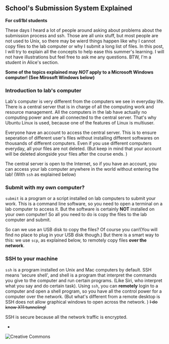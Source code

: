 ## School's Submission System Explained

__For cs61bl students__

These days I heard a lot of people around asking about problems about the submission process and ssh. Those are all unix stuff, but most people are not used to Unix, so there may be wierd things happen like why I cannot copy files to the lab computer or why I submit a long list of files. In this post, I will try to explain all the concepts to help ease this summer's learning. I will not have illustrations but feel free to ask me any questions. BTW, I'm a student in Alice's section. 

__Some of the topics explained may *NOT* apply to a Microsoft Windows computer! (See Mirosoft Windows below)__

### Introduction to lab's computer

Lab's computer is very different from the computers we see in everyday life. There is a central server that is in charge of all the computing work and resource management. All the computers in the lab have actually no computing power and are all connected to the central server. That's why Ubuntu Linux is used, because one of the features of Linux is multiuser. 

Everyone have an account to access the central server. This is to ensure seperation of different user's files without installing different softwares on thousands of different computers. Even if you use different computers everyday, all your files are not deleted. (But keep in mind that your account will be deleted alongside your files after the course ends. )

The central server is open to the Internet, so if you have an account, you can access your lab computer anywhere in the world without entering the lab! (With `ssh` as explained below)

### Submit with my own computer?

`submit` is a program or a script installed on lab computers to submit your work. This is a command line software, so you need to open a terminal on a lab computer to access it. But the software is certainly __NOT__ installed on your own computer! So all you need to do is copy the files to the lab computer and submit. 

So can we use an USB disk to copy the files? Of course you can!(You will find no place to plug in your USB disk though.) But there is a smart way to this: we use `scp`, as explained below, to remotely copy files __over the network__.

### SSH to your machine

`ssh` is a program installed on Unix and Mac computers by default. SSH means 'secure shell', and shell is a program that interpret the commands you give to the computer and run certain programs. (Like Siri, who interpret what you say and do certain task). Using `ssh`, you can __remotely__ login to a computer and open a shell program, so you have all the control power for a computer over the network. (But what's different from a remote desktop is SSH does not allow graphical windows to open across the network. ) ~~I do know X11 tunneling!~~

SSH is secure because all the network traffic is encrypted. 

-

![Creative Commons](https://i.creativecommons.org/l/by/4.0/88x31.png)
